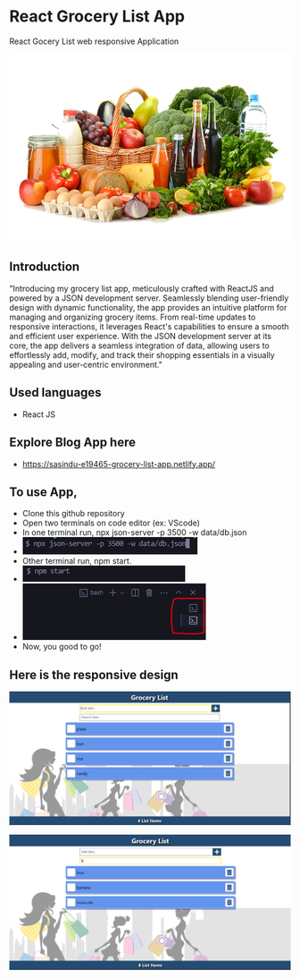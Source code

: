 # React Grocery List App
React Gocery List web responsive Application

![](https://github.com/e19465/React-Grocery-List-App/blob/main/src/img/grocery.png)

## Introduction

"Introducing my grocery list app, meticulously crafted with ReactJS and powered by a JSON development server. Seamlessly blending user-friendly design with dynamic functionality, the app provides an intuitive platform for managing and organizing grocery items. From real-time updates to responsive interactions, it leverages React's capabilities to ensure a smooth and efficient user experience. With the JSON development server at its core, the app delivers a seamless integration of data, allowing users to effortlessly add, modify, and track their shopping essentials in a visually appealing and user-centric environment."

## Used languages
- React JS

  
## Explore Blog App here
-  https://sasindu-e19465-grocery-list-app.netlify.app/

## To use App,
- Clone this github repository
- Open two terminals on code editor (ex: VScode)
- In one terminal run, npx json-server -p 3500 -w data/db.json
- ![](https://github.com/e19465/React-Blog-App/blob/main/src/img/ss3.PNG)
- Other terminal run, npm start.
- ![](https://github.com/e19465/React-Blog-App/blob/main/src/img/ss4.PNG)
- ![](https://github.com/e19465/React-Blog-App/blob/main/src/img/ss5.PNG)
- Now, you good to go!

## Here is the responsive design



![](https://github.com/e19465/React-Grocery-List-App/blob/main/src/img/ss1.PNG)



![](https://github.com/e19465/React-Grocery-List-App/blob/main/src/img/ss2.PNG)

